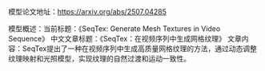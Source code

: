 模型论文地址：https://arxiv.org/abs/2507.04285

模型概述：当前标题：《SeqTex: Generate Mesh Textures in Video Sequence》
中文文章标题：《SeqTex：在视频序列中生成网格纹理》
文章内容：SeqTex提出了一种在视频序列中生成高质量网格纹理的方法，通过动态调整纹理映射和光照模型，实现纹理的自然过渡和运动一致性。
